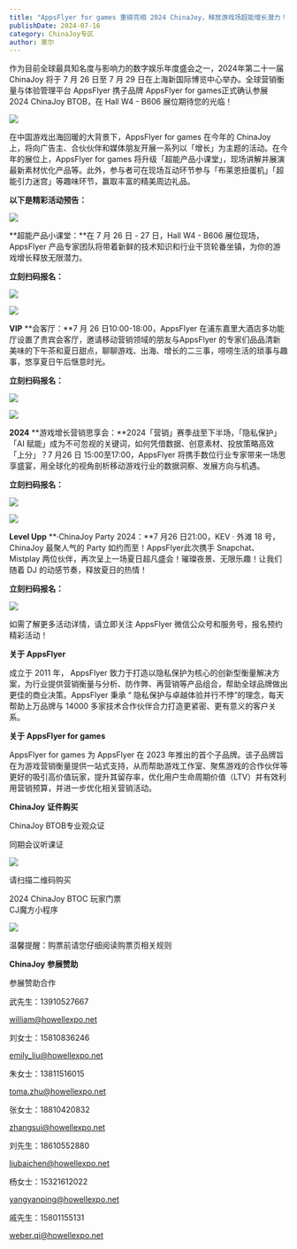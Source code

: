 ```yaml
---
title: "AppsFlyer for games 重磅亮相 2024 ChinaJoy，释放游戏场超能增长潜力！"
publishDate: 2024-07-16
category: ChinaJoy专区
author: 莱尔
---
```


作为目前全球最具知名度与影响力的数字娱乐年度盛会之一，2024年第二十一届 ChinaJoy 将于 7 月 26 日至 7 月 29 日在上海新国际博览中心举办。全球营销衡量与体验管理平台 AppsFlyer 携子品牌 AppsFlyer for games正式确认参展 2024 ChinaJoy BTOB，在 Hall W4 - B606 展位期待您的光临！

![](https://ec-net-1251389766.cos.ap-shanghai.myqcloud.com/wp-content/uploads/2024/07/20240716203518215.png)

在中国游戏出海回暖的大背景下，AppsFlyer for games 在今年的 ChinaJoy 上，将向广告主、合伙伙伴和媒体朋友开展一系列以「增长」为主题的活动。在今年的展位上，AppsFlyer for games 将升级「超能产品小课堂」，现场讲解并展演最新素材优化产品等。此外，参与者可在现场互动环节参与「布莱恩扭蛋机」「超能引力迷宫」等趣味环节，赢取丰富的精美周边礼品。

**以下是精彩活动预告：**

![](https://ec-net-1251389766.cos.ap-shanghai.myqcloud.com/wp-content/uploads/2024/07/20240716203521684.png)

**超能产品小课堂：**在 7 月 26 日 - 27 日，Hall W4 - B606 展位现场，AppsFlyer 产品专家团队将带着新鲜的技术知识和行业干货轮番坐镇，为你的游戏增长释放无限潜力。

**立刻扫码报名：**

![](https://ec-net-1251389766.cos.ap-shanghai.myqcloud.com/wp-content/uploads/2024/07/20240716203523697.png)

![](https://ec-net-1251389766.cos.ap-shanghai.myqcloud.com/wp-content/uploads/2024/07/20240716203525955.png)

**VIP** **会客厅：**7 月 26 日10:00-18:00，AppsFlyer 在浦东嘉里大酒店多功能厅设置了贵宾会客厅，邀请移动营销领域的朋友与AppsFlyer 的专家们品品清新美味的下午茶和夏日甜点，聊聊游戏、出海、增长的二三事，唠唠生活的琐事与趣事，悠享夏日午后惬意时光。

**立刻扫码报名：**

![](https://ec-net-1251389766.cos.ap-shanghai.myqcloud.com/wp-content/uploads/2024/07/20240716203528662.png)

![](https://ec-net-1251389766.cos.ap-shanghai.myqcloud.com/wp-content/uploads/2024/07/20240716203530962.png)

**2024** **游戏增长营销思享会：**2024「营销」赛季战至下半场，「隐私保护」「AI 赋能」成为不可忽视的关键词，如何凭借数据、创意素材、投放策略高效「上分」？7 月26 日 15:00至17:00，AppsFlyer 将携手数位行业专家带来一场思享盛宴，用全球化的视角剖析移动游戏行业的数据洞察、发展方向与机遇。

**立刻扫码报名：**

![](https://ec-net-1251389766.cos.ap-shanghai.myqcloud.com/wp-content/uploads/2024/07/20240716203532694.png)

![](https://ec-net-1251389766.cos.ap-shanghai.myqcloud.com/wp-content/uploads/2024/07/20240716203535393.png)

**Level Upp** **·ChinaJoy Party 2024：**7 月26 日21:00，KEV · 外滩 18 号，ChinaJoy 最聚人气的 Party 如约而至！AppsFlyer此次携手 Snapchat、Mistplay 两位伙伴，再次呈上一场夏日超凡盛会！璀璨夜景、无限乐趣！让我们随着 DJ 的动感节奏，释放夏日的热情！

**立刻扫码报名：**

![](https://ec-net-1251389766.cos.ap-shanghai.myqcloud.com/wp-content/uploads/2024/07/20240716203537834.png)

如需了解更多活动详情，请立即关注 AppsFlyer 微信公众号和服务号，报名预约精彩活动！

**关于 AppsFlyer**

成立于 2011 年， AppsFlyer 致力于打造以隐私保护为核心的创新型衡量解决方案，为行业提供营销衡量与分析、防作弊、再营销等产品组合，帮助全球品牌做出更佳的商业决策。AppsFlyer 秉承 “ 隐私保护与卓越体验并行不悖”的理念，每天帮助上万品牌与 14000 多家技术合作伙伴合力打造更紧密、更有意义的客户关系。

**关于 AppsFlyer for games**

AppsFlyer for games 为 AppsFlyer 在 2023 年推出的首个子品牌。该子品牌旨在为游戏营销衡量提供一站式支持，从而帮助游戏工作室、聚焦游戏的合作伙伴等更好的吸引高价值玩家，提升其留存率，优化用户生命周期价值（LTV）并有效利用营销预算，并进一步优化相关营销活动。

**ChinaJoy** **证件购买**

ChinaJoy BTOB专业观众证

同期会议听课证  

![](https://ec-net-1251389766.cos.ap-shanghai.myqcloud.com/wp-content/uploads/2024/07/20240716203542869.png)

请扫描二维码购买

2024 ChinaJoy BTOC 玩家门票  
CJ魔方小程序  

![](https://ec-net-1251389766.cos.ap-shanghai.myqcloud.com/wp-content/uploads/2024/07/20240716203545545.png)

  
  

温馨提醒：购票前请您仔细阅读购票页相关规则  
  

**ChinaJoy** **参展赞助**

参展赞助合作

武先生：13910527667

[william@howellexpo.net](mailto:william@howellexpo.net)

刘女士：15810836246

[emily\_liu@howellexpo.net](mailto:emily_liu@howellexpo.net)

朱女士：13811516015

[toma.zhu@howellexpo.net](mailto:toma.zhu@howellexpo.net)

张女士：18810420832

[zhangsui@howellexpo.net](mailto:zhangsui@howellexpo.net)

刘先生：18610552880

[liubaichen@howellexpo.net](mailto:liubaichen@howellexpo.net)

杨女士：15321612022

[yangyanping@howellexpo.net](mailto:yangyanping@howellexpo.net)

戚先生：15801155131

weber.qi@howellexpo.net
